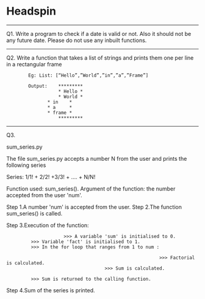 # Headspin
----------------------------------------------------------------------------------------------------------------------------------------

Q1.  Write a program to check if a date is valid or not. Also it should not be any future date. Please do not use any inbuilt functions.












----------------------------------------------------------------------------------------------------------------------------------------

Q2.  Write a function that takes a list of strings and prints them one per line in a rectangular frame



            Eg: List: [“Hello”,”World”,”in”,”a”,”Frame”]

            Output:    *********
                       * Hello *
                       * World *
	               * in    *
	               * a     *
	               * frame *
                       *********
                       
                       
                       
                       
                       
                       
                       
                       
                       
                       
                       
                       
                       
                       
                       
----------------------------------------------------------------------------------------------------------------------------------------                       
Q3.

sum_series.py

The file sum_series.py accepts a number N from the user and prints the following series

Series: 1/1! + 2/2! +3/3! + …. + N/N!

Function used: sum_series().
Argument of the function: the number accepted from the user 'num'.

Step 1.A number 'num' is accepted from the user.
Step 2.The function sum_series() is called.

Step 3.Execution of the function:

                         >>> A variable 'sum' is initialised to 0.
			 >>> Variable 'fact' is initialised to 1.
			 >>> In the for loop that ranges from 1 to num :
			 
			                                                >>> Factorial is calculated.
								        >>> Sum is calculated.
								     
			 >>> Sum is returned to the calling function.
			 
Step 4.Sum of the series is printed.

    
   
    
    
    
    
    
    
    
    
    
    
    
    
    
    
    
    
    
    
    
    
    
    
    
    
    
    
    
    
    
